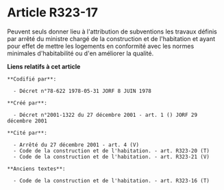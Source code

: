 # Article R323-17

Peuvent seuls donner lieu à l'attribution de subventions les travaux définis par arrêté du ministre chargé de la construction
et de l'habitation et ayant pour effet de mettre les logements en conformité avec les normes minimales d'habitabilité ou d'en
améliorer la qualité.

**Liens relatifs à cet article**

	**Codifié par**:

	  - Décret n°78-622 1978-05-31 JORF 8 JUIN 1978

	**Créé par**:

	  - Décret n°2001-1322 du 27 décembre 2001 - art. 1 () JORF 29 décembre 2001

	**Cité par**:

	  - Arrêté du 27 décembre 2001 - art. 4 (V)
	  - Code de la construction et de l'habitation. - art. R323-20 (T)
	  - Code de la construction et de l'habitation. - art. R323-21 (V)

	**Anciens textes**:

	  - Code de la construction et de l'habitation. - art. R323-16 (T)

